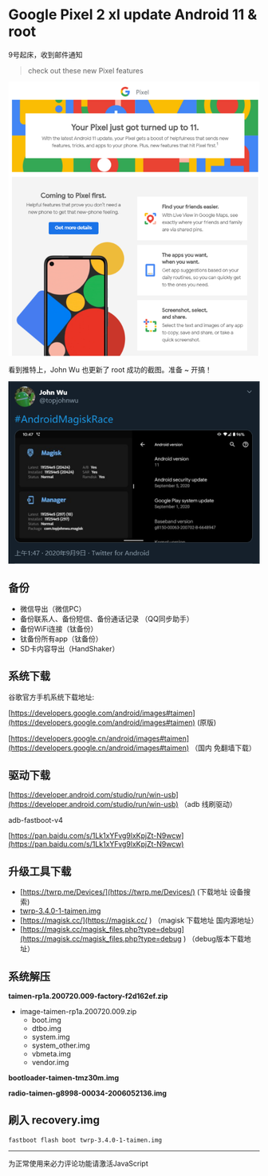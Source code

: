 # Google Pixel 2 xl update Android 11 & root


9号起床，收到邮件通知
> check out these new Pixel features

![](../../imgs/note/phone/2020-09-09_154537.png)

看到推特上，John Wu 也更新了 root 成功的截图。准备 ~ 开搞！

![](../../imgs/note/phone/2020-09-09_100232.png)

## 备份

- 微信导出（微信PC）
- 备份联系人、备份短信、备份通话记录 （QQ同步助手）
- 备份WiFi连接（钛备份）
- 钛备份所有app（钛备份）
- SD卡内容导出（HandShaker）

## 系统下载

谷歌官方手机系统下载地址:

[https://developers.google.com/android/images#taimen](https://developers.google.com/android/images#taimen)   (原版)

[https://developers.google.cn/android/images#taimen](https://developers.google.cn/android/images#taimen)  （国内 免翻墙下载）

## 驱动下载

[https://developer.android.com/studio/run/win-usb](https://developer.android.com/studio/run/win-usb) （adb 线刷驱动）

adb-fastboot-v4

[https://pan.baidu.com/s/1Lk1xYFvg9lxKpjZt-N9wcw](https://pan.baidu.com/s/1Lk1xYFvg9lxKpjZt-N9wcw)

## 升级工具下载

- [https://twrp.me/Devices/](https://twrp.me/Devices/) (下载地址 设备搜索)
- [twrp-3.4.0-1-taimen.img](https://eu.dl.twrp.me/taimen/twrp-3.4.0-1-taimen.img)
- [https://magisk.cc/](https://magisk.cc/ ) （magisk 下载地址 国内源地址）
- [https://magisk.cc/magisk_files.php?type=debug](https://magisk.cc/magisk_files.php?type=debug ) （debug版本下载地址）

## 系统解压
**taimen-rp1a.200720.009-factory-f2d162ef.zip**

- image-taimen-rp1a.200720.009.zip
    - boot.img
    - dtbo.img
    - system.img
    - system_other.img
    - vbmeta.img
    - vendor.img

**bootloader-taimen-tmz30m.img**

**radio-taimen-g8998-00034-2006052136.img**

## 刷入 recovery.img
```shell
fastboot flash boot twrp-3.4.0-1-taimen.img
```

<hr>

<!-- 来必力City版安装代码 -->
<div id="lv-container" data-id="city" data-uid="MTAyMC80NzA4OC8yMzU4OA==">
	<script type="text/javascript">
   (function(d, s) {
       var j, e = d.getElementsByTagName(s)[0];

       if (typeof LivereTower === 'function') { return; }
    
       j = d.createElement(s);
       j.src = 'https://cdn-city.livere.com/js/embed.dist.js';
       j.async = true;
    
       e.parentNode.insertBefore(j, e);
   })(document, 'script');
	</script>
<noscript> 为正常使用来必力评论功能请激活JavaScript</noscript>
</div>
<!-- City版安装代码已完成 -->
